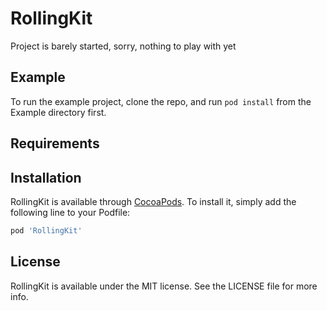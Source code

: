 # RollingKit

Project is barely started, sorry, nothing to play with yet

## Example

To run the example project, clone the repo, and run `pod install` from the Example directory first.

## Requirements

## Installation

RollingKit is available through [CocoaPods](http://cocoapods.org). To install
it, simply add the following line to your Podfile:

```ruby
pod 'RollingKit'
```
## License

RollingKit is available under the MIT license. See the LICENSE file for more info.
